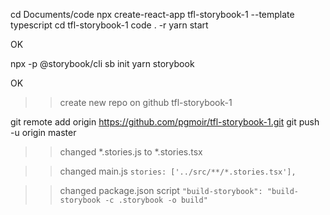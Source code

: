 cd Documents/code
npx create-react-app tfl-storybook-1 --template typescript
cd tfl-storybook-1
code . -r
yarn start

OK

npx -p @storybook/cli sb init
yarn storybook

OK

>> create new repo on github tfl-storybook-1

git remote add origin https://github.com/pgmoir/tfl-storybook-1.git
git push -u origin master

>> changed *.stories.js to *.stories.tsx

>> changed main.js `stories: ['../src/**/*.stories.tsx'],`

>> changed package.json script `"build-storybook": "build-storybook -c .storybook -o build"`



